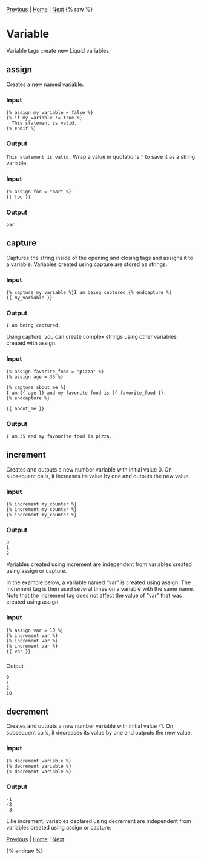 [Previous](template.md) | [Home](README.md) | [Next](filters.md)
{% raw %}
# Variable
Variable tags create new Liquid variables.

## assign
Creates a new named variable.

### Input

```liquid
{% assign my_variable = false %}
{% if my_variable != true %}
  This statement is valid.
{% endif %}
```

### Output

```This statement is valid.```
Wrap a value in quotations ```"``` to save it as a string variable.

### Input

```liquid
{% assign foo = "bar" %}
{{ foo }}
```

### Output


```bar```

## capture
Captures the string inside of the opening and closing tags and assigns it to a variable. Variables created using capture are stored as strings.

### Input

```liquid
{% capture my_variable %}I am being captured.{% endcapture %}
{{ my_variable }}
```

### Output

```I am being captured.```

Using capture, you can create complex strings using other variables created with assign.

### Input

```liquid
{% assign favorite_food = "pizza" %}
{% assign age = 35 %}

{% capture about_me %}
I am {{ age }} and my favorite food is {{ favorite_food }}.
{% endcapture %}

{{ about_me }}
```

### Output

```I am 35 and my favourite food is pizza.```

## increment
Creates and outputs a new number variable with initial value 0. On subsequent calls, it increases its value by one and outputs the new value.

### Input

```liquid
{% increment my_counter %}
{% increment my_counter %}
{% increment my_counter %}
```

### Output

```
0
1
2
```

Variables created using increment are independent from variables created using assign or capture.

In the example below, a variable named “var” is created using assign. The increment tag is then used several times on a variable with the same name. Note that the increment tag does not affect the value of “var” that was created using assign.

### Input

```liquid
{% assign var = 10 %}
{% increment var %}
{% increment var %}
{% increment var %}
{{ var }}
```

###
Output

```
0
1
2
10
```

## decrement
Creates and outputs a new number variable with initial value -1. On subsequent calls, it decreases its value by one and outputs the new value.

### Input
```liquid
{% decrement variable %}
{% decrement variable %}
{% decrement variable %}
```

### Output

```
-1
-2
-3
```

Like increment, variables declared using decrement are independent from variables created using assign or capture.

[Previous](template.md) | [Home](README.md) | [Next](filters.md)

{% endraw %}